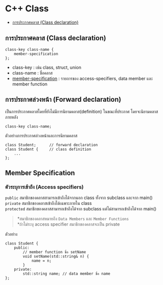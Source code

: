 # C++ Class
* [การประกาศคลาส (Class declaration)](#S-class-structure)   
## <a name="S-class-structure"></a>การประกาศคลาส (Class declaration)
```
class-key class-name {
    member-specification
};
```
* class-key :   เช่น class, struct, union   
* class-name : ชื่อคลาส   
* [member-specification](#S-member-specification) : รายการของ access-specifiers, data member และ member function   

## การประกาศล่วงหน้า (Forward declaration)
เป็นการประกาศคลาสโดยที่ยังไม่มีการนิยามคลาส(definition) ในขณะที่ประกาศ โดยจะนิยามคลาสภายหลัง
```
class-key class-name;
```
ตัวอย่างการประกาศล่วงหน้าและการนิยามคลาส
```
class Student;      // forward declaration
class Student {     // class definition
    ...
};
```
## <a name="S-member-specification"></a>Member Specification
### ตัวระบุการเข้าถึง (Access specifiers)
`public`    สมาชิกของคลาสสามารถเข้าถึงได้จากนอก class ทั้งจาก subclass และจาก main()   
`private`   สมาชิกของคลาสเข้าถึงได้เฉพาะภายใน class   
`protected` สมาชิกของคลาสสามารถเข้าถึงได้จาก subclass แต่ไม่สามารถเข้าถึงได้จาก main()   
>\*สมาชิกของคลาสหมายถึง `Data Members` และ `Member Functions`   
>\*ถ้าไม่ระบุ access specifier สมาชิกของคลาสจะเป็น private

ตัวอย่าง
```
class Student {
    public:
        // member function ชื่อ setName
        void setName(std::string& n) {
            name = n;
        }
    private:
        std::string name; // data member ชื่อ name
};
```
